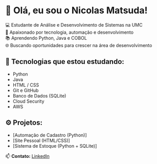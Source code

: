 # 👋 Olá, eu sou o Nicolas Matsuda!

💻 Estudante de Análise e Desenvolvimento de Sistemas na UMC  
🚀 Apaixonado por tecnologia, automação e desenvolvimento  
📚 Aprendendo Python, Java e COBOL  
🌐 Buscando oportunidades para crescer na área de desenvolvimento

## 🧠 Tecnologias que estou estudando:
- Python
- Java
- HTML / CSS
- Git e GitHub
- Banco de Dados (SQLite)
- Cloud Security
- AWS

## ⚙️ Projetos:
- [Automação de Cadastro (Python)]
- [Site Pessoal (HTML/CSS)]
- [Sistema de Estoque (Python + SQLite)]

📫 **Contato:** [LinkedIn](https://linkedin.com/in/matsudanick)
